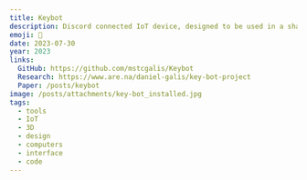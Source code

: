 ```yaml
---
title: Keybot
description: Discord connected IoT device, designed to be used in a shared workspace where only a single key is available.
emoji: 🔑
date: 2023-07-30
year: 2023
links:
  GitHub: https://github.com/mstcgalis/Keybot
  Research: https://www.are.na/daniel-galis/key-bot-project
  Paper: /posts/keybot
image: /posts/attachments/key-bot_installed.jpg
tags:
  - tools
  - IoT
  - 3D
  - design
  - computers
  - interface
  - code
---
```

